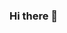 ### Hi there 👋

<!--
**jiangwu10057/jiangwu10057** is a ✨ _special_ ✨ repository because its `README.md` (this file) appears on your GitHub profile.

Here are some ideas to get you started:

![github](https://github-readme-stats.vercel.app/api?username=jiangwu10057&theme=vue-dark&show_icons=true)

- 🔭 I’m currently working on ...
- 🌱 I’m currently learning ...
- 👯 I’m looking to collaborate on ...
- 🤔 I’m looking for help with ...
- 💬 Ask me about ...
- 📫 How to reach me: ...
- 😄 Pronouns: ...
- ⚡ Fun fact: ...
-->
